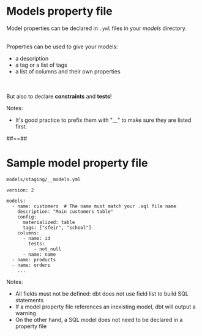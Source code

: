 <!-- .slide: class="with-code"-->
# Models property file

Model properties can be declared in `.yml` files in your _models_ directory.
<br/><br/>
<div>
Properties can be used to give your models:<br/>

* a description
* a tag or a list of tags
* a list of columns and their own properties
</div>
<!-- .element: class="fragment" -->

<br/><br/>
But also to declare **constraints** and **tests**!
<!-- .element: class="fragment" -->

Notes:
- It's good practice to prefix them with "__" to make sure they are listed first.

##==##
<!-- .slide: class="with-code"-->

# Sample model property file

`models/staging/__models.yml`
```
version: 2

models:
  - name: customers  # The name must match your .sql file name
    description: "Main customers table"
    config:
      materialized: table
      tags: ["sfeir", "school"]
    columns:
      - name: id
        tests:
          - not_null
      - name: name
  - name: products
  - name: orders
    ...
```

Notes:
- All fields must not be defined: dbt does not use field list to build SQL statements
- If a model property file references an inexisting model, dbt will output a warning
- On the other hand, a SQL model does not need to be declared in a property file
